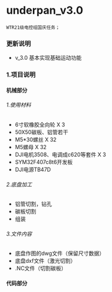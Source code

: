 # underpan_v3.0
    WTR21级电控组国庆任务；
    
### 更新说明
   - v_3.0  基本实现基础运动功能
  
### 1.项目说明

#### 机械部分
###### 1.使用材料
- 6寸软橡胶全向轮  X  3
- 50X50碳板、铝管若干
- M5*30螺丝 X 32
- M5螺母 X 32
- DJI电机3508、电调成c620等套件 X 3
- SYM32F407c8t6开发板
- DJI电源TB47D
###### 2.底盘加工
- 铝管切割，钻孔
- 碳板切割
- 组装
###### 3.文件内容
- 底盘作图的dwg文件（保留尺寸数据）
- 底盘dxf文件（激光切割）
- .NC文件（切割碳板）

#### 代码部分
